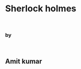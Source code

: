 <!DOCTYPE html>
<html lang="en">
<head>
    <meta charset="UTF-8">
    <meta http-equiv="X-UA-Compatible" content="IE=edge">
    <meta name="viewport" content="width=device-width, initial-scale=1.0">
    <title>Document</title>
</head>
<body>
    <h1>Sherlock holmes</h1>
    <br>
    <h3>by</h3>
    <br>
    <h2>Amit kumar</h2>
</body>
</html>
